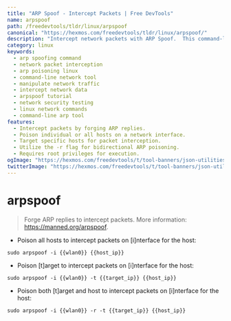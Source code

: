 ```yaml
---
title: "ARP Spoof - Intercept Packets | Free DevTools"
name: arpspoof
path: /freedevtools/tldr/linux/arpspoof
canonical: "https://hexmos.com/freedevtools/tldr/linux/arpspoof/"
description: "Intercept network packets with ARP Spoof.  This command-line tool allows for advanced network manipulation. Free online tool, no registration required."
category: linux
keywords:
  - arp spoofing command
  - network packet interception
  - arp poisoning linux
  - command-line network tool
  - manipulate network traffic
  - intercept network data
  - arpspoof tutorial
  - network security testing
  - linux network commands
  - command-line arp tool
features:
  - Intercept packets by forging ARP replies.
  - Poison individual or all hosts on a network interface.
  - Target specific hosts for packet interception.
  - Utilize the -r flag for bidirectional ARP poisoning.
  - Requires root privileges for execution.
ogImage: "https://hexmos.com/freedevtools/t/tool-banners/json-utilities-banner.png"
twitterImage: "https://hexmos.com/freedevtools/t/tool-banners/json-utilities-banner.png"
---
```


# arpspoof

> Forge ARP replies to intercept packets.
> More information: <https://manned.org/arpspoof>.

- Poison all hosts to intercept packets on [i]nterface for the host:

`sudo arpspoof -i {{wlan0}} {{host_ip}}`

- Poison [t]arget to intercept packets on [i]nterface for the host:

`sudo arpspoof -i {{wlan0}} -t {{target_ip}} {{host_ip}}`

- Poison both [t]arget and host to intercept packets on [i]nterface for the host:

`sudo arpspoof -i {{wlan0}} -r -t {{target_ip}} {{host_ip}}`

